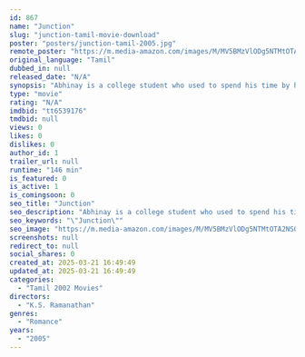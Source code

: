 ```yaml
---
id: 867
name: "Junction"
slug: "junction-tamil-movie-download"
poster: "posters/junction-tamil-2005.jpg"
remote_poster: "https://m.media-amazon.com/images/M/MV5BMzVlODg5NTMtOTA2NS00NmU1LTliMmMtZTNlYTlhNDhhNDE0XkEyXkFqcGdeQXVyNTM3MDMyMDQ@._V1_SX300.jpg"
original_language: "Tamil"
dubbed_in: null
released_date: "N/A"
synopsis: "Abhinay is a college student who used to spend his time by having fun with friends. He falls in love with Amana at first sight. He is a big fan of Kanishka who is an actress. Amana helps Abhinay to meet Kanishka. Kanishka falls in lo"
type: "movie"
rating: "N/A"
imdbid: "tt6539176"
tmdbid: null
views: 0
likes: 0
dislikes: 0
author_id: 1
trailer_url: null
runtime: "146 min"
is_featured: 0
is_active: 1
is_comingsoon: 0
seo_title: "Junction"
seo_description: "Abhinay is a college student who used to spend his time by having fun with friends. He falls in love with Amana at first sight. He is a big fan of Kanishka who is an actress. Amana helps Abhinay to meet Kanishka. Kanishka falls in lo"
seo_keywords: "\"Junction\""
seo_image: "https://m.media-amazon.com/images/M/MV5BMzVlODg5NTMtOTA2NS00NmU1LTliMmMtZTNlYTlhNDhhNDE0XkEyXkFqcGdeQXVyNTM3MDMyMDQ@._V1_SX300.jpg"
screenshots: null
redirect_to: null
social_shares: 0
created_at: 2025-03-21 16:49:49
updated_at: 2025-03-21 16:49:49
categories:
  - "Tamil 2002 Movies"
directors:
  - "K.S. Ramanathan"
genres:
  - "Romance"
years:
  - "2005"
---
```

